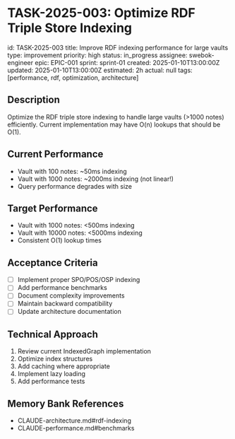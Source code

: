 # TASK-2025-003: Optimize RDF Triple Store Indexing

id: TASK-2025-003
title: Improve RDF indexing performance for large vaults
type: improvement
priority: high
status: in_progress
assignee: swebok-engineer
epic: EPIC-001
sprint: sprint-01
created: 2025-01-10T13:00:00Z
updated: 2025-01-10T13:00:00Z
estimated: 2h
actual: null
tags: [performance, rdf, optimization, architecture]

## Description
Optimize the RDF triple store indexing to handle large vaults (>1000 notes) efficiently. Current implementation may have O(n) lookups that should be O(1).

## Current Performance
- Vault with 100 notes: ~50ms indexing
- Vault with 1000 notes: ~2000ms indexing (not linear!)
- Query performance degrades with size

## Target Performance
- Vault with 1000 notes: <500ms indexing
- Vault with 10000 notes: <5000ms indexing
- Consistent O(1) lookup times

## Acceptance Criteria
- [ ] Implement proper SPO/POS/OSP indexing
- [ ] Add performance benchmarks
- [ ] Document complexity improvements
- [ ] Maintain backward compatibility
- [ ] Update architecture documentation

## Technical Approach
1. Review current IndexedGraph implementation
2. Optimize index structures
3. Add caching where appropriate
4. Implement lazy loading
5. Add performance tests

## Memory Bank References
- CLAUDE-architecture.md#rdf-indexing
- CLAUDE-performance.md#benchmarks